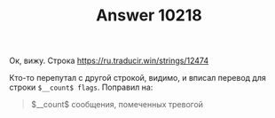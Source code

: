 ﻿---
title: "Answer 10218"
se.owner.user_id: 15479
se.owner.display_name: "Suvitruf - Andrei Apanasik"
se.owner.link: "https://ru.meta.stackoverflow.com/users/15479/suvitruf-andrei-apanasik"
se.answer_id: 10218
se.question_id: 10217
se.post_type: answer
se.is_accepted: True
---
<p>Ок, вижу. Строка <a href="https://ru.traducir.win/strings/12474" rel="nofollow noreferrer">https://ru.traducir.win/strings/12474</a></p>

<p>Кто-то перепутал с другой строкой, видимо, и вписал перевод для строки <code>$__count$ flags</code>. Поправил на:</p>

<blockquote>
  <p>$__count$ сообщения, помеченных тревогой</p>
</blockquote>
